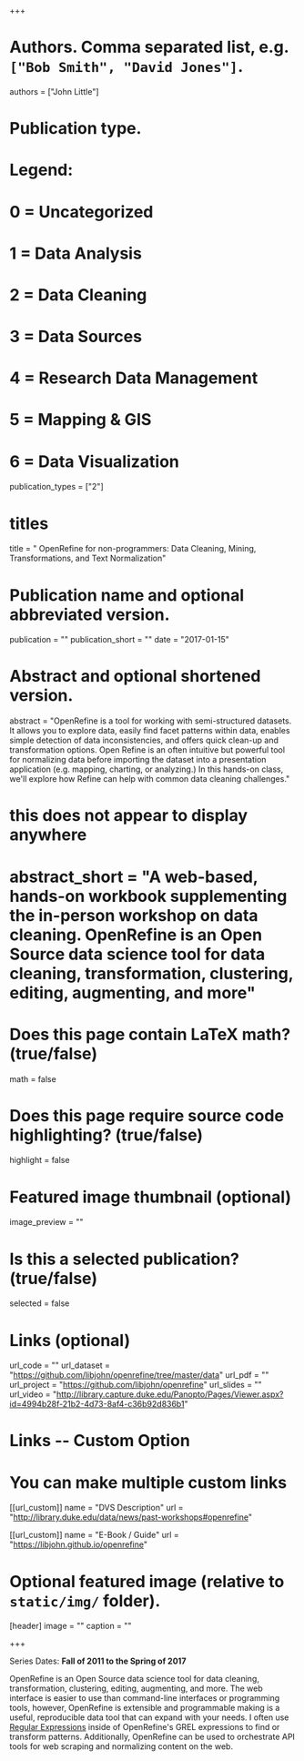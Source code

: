 +++

# Authors. Comma separated list, e.g. `["Bob Smith", "David Jones"]`.
authors = ["John Little"]

# Publication type.
# Legend:
# 0 = Uncategorized
# 1 = Data Analysis
# 2 = Data Cleaning
# 3 = Data Sources
# 4 = Research Data Management
# 5 = Mapping & GIS
# 6 = Data Visualization
publication_types = ["2"]

# titles
title = " OpenRefine for non-programmers: Data Cleaning, Mining, Transformations, and Text Normalization"

# Publication name and optional abbreviated version.
publication = ""
publication_short = ""
date = "2017-01-15"

# Abstract and optional shortened version.
abstract = "OpenRefine is a tool for working with semi-structured datasets. It allows you to explore data, easily find facet patterns within data, enables simple detection of data inconsistencies, and offers quick clean-up and transformation options. Open Refine is an often intuitive but powerful tool for normalizing data before importing the dataset into a presentation application (e.g. mapping, charting, or analyzing.) In this hands-on class, we'll explore how Refine can help with common data cleaning challenges."

# this does not appear to display anywhere
# abstract_short = "A web-based, hands-on workbook supplementing the in-person workshop on data cleaning. OpenRefine is an Open Source data science tool for data cleaning, transformation, clustering, editing, augmenting, and more"

# Does this page contain LaTeX math? (true/false)
math = false

# Does this page require source code highlighting? (true/false)
highlight = false

# Featured image thumbnail (optional)
image_preview = ""

# Is this a selected publication? (true/false)
selected = false

# Links (optional)
url_code = ""
url_dataset = "https://github.com/libjohn/openrefine/tree/master/data"
url_pdf = ""
url_project = "https://github.com/libjohn/openrefine"
url_slides = ""
url_video = "http://library.capture.duke.edu/Panopto/Pages/Viewer.aspx?id=4994b28f-21b2-4d73-8af4-c36b92d836b1"

# Links -- Custom Option
# You can make multiple custom links
[[url_custom]]
name = "DVS Description"
url = "http://library.duke.edu/data/news/past-workshops#openrefine"

[[url_custom]]
name = "E-Book / Guide"
url = "https://libjohn.github.io/openrefine"

# Optional featured image (relative to `static/img/` folder).
[header]
image = ""
caption = ""

+++

Series Dates:
**Fall of 2011 to the Spring of 2017**

OpenRefine is an Open Source data science tool for data cleaning, transformation, clustering, editing, augmenting, and more.  The web interface is easier to use than command-line interfaces or programming tools, however, OpenRefine is extensible and programmable making is a useful, reproducible data tool that can expand with your needs.  I often use [Regular Expressions](/publication/regex) inside of OpenRefine's GREL expressions to find or transform patterns.  Additionally, OpenRefine can be used to orchestrate API tools for web scraping and normalizing content on the web. 
